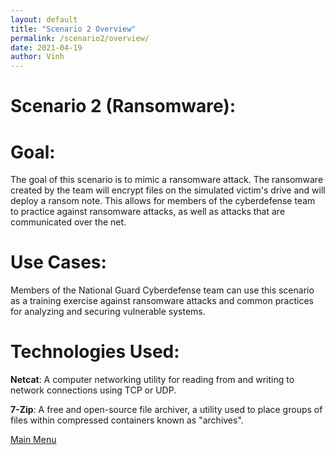 ```yaml
---
layout: default
title: "Scenario 2 Overview"
permalink: /scenario2/overview/
date: 2021-04-19
author: Vinh
---
```

# Scenario 2 (Ransomware):

# Goal:

The goal of this scenario is to mimic a ransomware attack. The ransomware created by the team will encrypt files on the simulated victim's drive and will deploy a ransom note. This allows for members of the cyberdefense team to practice against ransomware attacks, as well as attacks that are communicated over the net.

# Use Cases:

Members of the National Guard Cyberdefense team can use this scenario as a training exercise against ransomware attacks and common practices for analyzing and securing vulnerable systems.

# Technologies Used:

**Netcat**: A computer networking utility for reading from and writing to network connections using TCP or UDP.

**7-Zip**: A free and open-source file archiver, a utility used to place groups of files within compressed containers known as "archives".

[Main Menu](https://uconn-ctng.github.io/UConn-x-National-Guard-Documentation)
